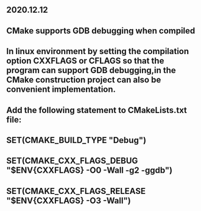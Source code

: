 2020.12.12
-
CMake supports GDB debugging when compiled
-
In linux environment by setting the compilation option CXXFLAGS or CFLAGS so that the program can support GDB debugging,in the CMake construction project can also be convenient implementation.
-
Add the following statement to CMakeLists.txt file:
-
SET(CMAKE_BUILD_TYPE "Debug")
-
SET(CMAKE_CXX_FLAGS_DEBUG "$ENV{CXXFLAGS} -O0 -Wall -g2 -ggdb")
-
SET(CMAKE_CXX_FLAGS_RELEASE "$ENV{CXXFLAGS} -O3 -Wall")
-



